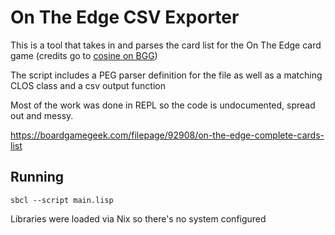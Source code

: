 # On The Edge CSV Exporter

This is a tool that takes in and parses the card list for the On The Edge card game (credits go to [cosine on BGG](https://boardgamegeek.com/filepage/92908/on-the-edge-complete-cards-list))

The script includes a PEG parser definition for the file as well as a matching CLOS class and a csv output function

Most of the work was done in REPL so the code is undocumented, spread out and messy.

https://boardgamegeek.com/filepage/92908/on-the-edge-complete-cards-list


## Running
`sbcl --script main.lisp`

Libraries were loaded via Nix so there's no system configured

